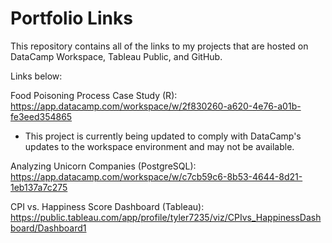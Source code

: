 # Portfolio Links
This repository contains all of the links to my projects that are hosted on DataCamp Workspace, Tableau Public, and GitHub.

Links below:

Food Poisoning Process Case Study (R): https://app.datacamp.com/workspace/w/2f830260-a620-4e76-a01b-fe3eed354865
  - This project is currently being updated to comply with DataCamp's updates to the workspace environment and may not be available.

Analyzing Unicorn Companies (PostgreSQL): https://app.datacamp.com/workspace/w/c7cb59c6-8b53-4644-8d21-1eb137a7c275

CPI vs. Happiness Score Dashboard (Tableau): https://public.tableau.com/app/profile/tyler7235/viz/CPIvs_HappinessDashboard/Dashboard1
